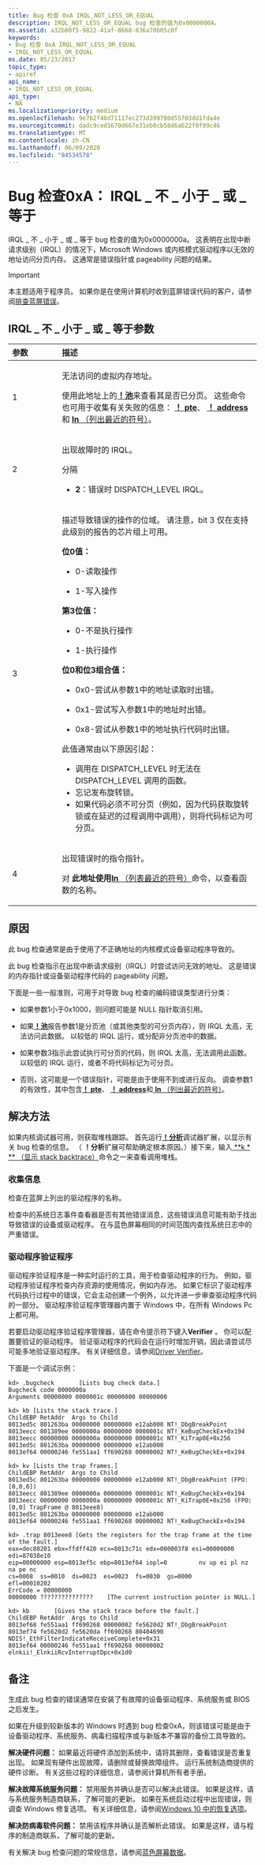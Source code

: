 ```yaml
---
title: Bug 检查 0xA IRQL_NOT_LESS_OR_EQUAL
description: IRQL_NOT_LESS_OR_EQUAL bug 检查的值为0x0000000A。
ms.assetid: a32b80f5-9822-41af-8668-836a70b05c0f
keywords:
- Bug 检查 0xA IRQL_NOT_LESS_OR_EQUAL
- IRQL_NOT_LESS_OR_EQUAL
ms.date: 05/23/2017
topic_type:
- apiref
api_name:
- IRQL_NOT_LESS_OR_EQUAL
api_type:
- NA
ms.localizationpriority: medium
ms.openlocfilehash: 9e7b2f40d71117ec273d399700d55f03dd1fda4e
ms.sourcegitcommit: dadc9ced1670d667e31eb0cb58d6a622f0f09c46
ms.translationtype: MT
ms.contentlocale: zh-CN
ms.lasthandoff: 06/09/2020
ms.locfileid: "84534578"
---
```

# <a name="bug-check-0xa-irql_not_less_or_equal"></a>Bug 检查0xA： IRQL \_ 不 \_ 小于 \_ 或 \_ 等于


IRQL \_ 不 \_ 小于 \_ 或 \_ 等于 bug 检查的值为0x0000000a。 这表明在出现中断请求级别（IRQL）的情况下，Microsoft Windows 或内核模式驱动程序以无效的地址访问分页内存。 这通常是错误指针或 pageability 问题的结果。

> [!IMPORTANT]
> 本主题适用于程序员。 如果你是在使用计算机时收到蓝屏错误代码的客户，请参阅[排查蓝屏错误](https://www.windows.com/stopcode)。


## <a name="irql_not_less_or_equal-parameters"></a>IRQL \_ 不 \_ 小于 \_ 或 \_ 等于参数


<table>
<colgroup>
<col width="20%" />
<col width="80%" />
</colgroup>
<thead>
<tr class="header">
<th align="left">参数</th>
<th align="left">描述</th>
</tr>
</thead>
<tbody>
<tr class="odd">
<td><p>1</p></td>
<td align="left"><p>无法访问的虚拟内存地址。</p>
<p>使用此地址上的<strong><a href="-pool.md" data-raw-source="[!pool](-pool.md)">！池</a></strong>来查看其是否已分页。 这些命令也可用于收集有关失败的信息： <strong><a href="-pte.md" data-raw-source="[!pte](-pte.md)">！ pte</a></strong>、 <strong><a href="-address.md" data-raw-source="[!address](-address.md)">！ address</a></strong>和 <strong> <a href="ln--list-nearest-symbols-.md" data-raw-source="[ln (List Nearest Symbols)](ln--list-nearest-symbols-.md)">ln </strong> （列出最近的符号）</a>。</p></td>
</tr>
<tr class="even">
<td><p>2</p></td>
<td align="left"><p>出现故障时的 IRQL。</p>
<p>分隔</p>
<ul><li><p><strong>2</strong>：错误时 DISPATCH_LEVEL IRQL。</p></li></ul></td>
</tr>
<tr class="odd">
<td><p>3</p></td>
<td align="left"><p>描述导致错误的操作的位域。 请注意，bit 3 仅在支持此级别的报告的芯片组上可用。</p>
<p><strong>位0值：</strong></p>
<ul><li><p>0-读取操作</p></li>
<li><p>1-写入操作</p></li></ul>
<p><strong>第3位值：</strong></p>
<ul>
<li><p>0-不是执行操作</p></li>
<li><p>1-执行操作</p></li>
</ul>
<p><strong>位0和位3组合值：</strong></p>
<ul>
<li><p>0x0-尝试从参数1中的地址读取时出错。</p></li>
<li><p>0x1-尝试写入参数1中的地址时出错。</p></li>
<li><p>0x8-尝试从参数1中的地址执行代码时出错。</p></li>
</ul>
<p>此值通常由以下原因引起：</p>
<ul>
<li>调用在 DISPATCH_LEVEL 时无法在 DISPATCH_LEVEL 调用的函数。</li>
<li>忘记发布旋转锁。</li>
<li>如果代码必须不可分页（例如，因为代码获取旋转锁或在延迟的过程调用中调用），则将代码标记为可分页。</li>
</ul>
</td>
</tr>
<tr class="even">
<td><p>4</p></td>
<td align="left"><p>出现错误时的指令指针。</p>
<p>对 <strong> 此地址使用<a href="ln--list-nearest-symbols-.md" data-raw-source="[ln (List Nearest Symbols)](ln--list-nearest-symbols-.md)">ln </strong> （列表最近的符号）</a>命令，以查看函数的名称。</p></td>
</tr>
</tbody>
</table>


<a name="cause"></a>原因
-----

此 bug 检查通常是由于使用了不正确地址的内核模式设备驱动程序导致的。

此 bug 检查指示在出现中断请求级别（IRQL）时尝试访问无效的地址。 这是错误的内存指针或设备驱动程序代码的 pageability 问题。

下面是一些一般准则，可用于对导致 bug 检查的编码错误类型进行分类：

- 如果参数1小于0x1000，则问题可能是 NULL 指针取消引用。

- 如果[**！池**](-pool.md)报告参数1是分页池（或其他类型的可分页内存），则 IRQL 太高，无法访问此数据。 以较低的 IRQL 运行，或分配非分页池中的数据。

- 如果参数3指示此尝试执行可分页的代码，则 IRQL 太高，无法调用此函数。 以较低的 IRQL 运行，或者不将代码标记为可分页。

- 否则，这可能是一个错误指针，可能是由于使用不到或进行反向。 调查参数1的有效性，其中包含[**！ pte**](-pte.md)、 [**！ address**](-address.md)和[ **ln** （列出最近的符号）](ln--list-nearest-symbols-.md)。


<a name="resolution"></a>解决方法
----------

如果内核调试器可用，则获取堆栈跟踪。 首先运行[**！分析**](-analyze.md)调试器扩展，以显示有关 bug 检查的信息。 （ **！分析**扩展可帮助确定根本原因。）接下来，输入[ **k \* ** （显示 stack backtrace）](k--kb--kc--kd--kp--kp--kv--display-stack-backtrace-.md)命令之一来查看调用堆栈。

### <a name="gather-information"></a>收集信息

检查在蓝屏上列出的驱动程序的名称。

检查中的系统日志事件查看器是否有其他错误消息，这些错误消息可能有助于找出导致错误的设备或驱动程序。 在与蓝色屏幕相同的时间范围内查找系统日志中的严重错误。

### <a name="driver-verifier"></a>驱动程序验证程序

驱动程序验证程序是一种实时运行的工具，用于检查驱动程序的行为。 例如，驱动程序验证程序检查内存资源的使用情况，例如内存池。 如果它标识了驱动程序代码执行过程中的错误，它会主动创建一个例外，以允许进一步审查驱动程序代码的一部分。 驱动程序验证程序管理器内置于 Windows 中，在所有 Windows Pc 上都可用。 

若要启动驱动程序验证程序管理器，请在命令提示符下键入**Verifier** 。 你可以配置要验证的驱动程序。 验证驱动程序的代码会在运行时增加开销，因此请尝试尽可能多地验证驱动程序。 有关详细信息，请参阅[Driver Verifier](https://docs.microsoft.com/windows-hardware/drivers/devtest/driver-verifier)。

下面是一个调试示例：

```dbgcmd
kd> .bugcheck       [Lists bug check data.]
Bugcheck code 0000000a
Arguments 00000000 0000001c 00000000 00000000

kd> kb [Lists the stack trace.]
ChildEBP RetAddr  Args to Child
8013ed5c 801263ba 00000000 00000000 e12ab000 NT!_DbgBreakPoint
8013eecc 801389ee 0000000a 00000000 0000001c NT!_KeBugCheckEx+0x194
8013eecc 00000000 0000000a 00000000 0000001c NT!_KiTrap0E+0x256
8013ed5c 801263ba 00000000 00000000 e12ab000
8013ef64 00000246 fe551aa1 ff690268 00000002 NT!_KeBugCheckEx+0x194

kd> kv [Lists the trap frames.]
ChildEBP RetAddr  Args to Child
8013ed5c 801263ba 00000000 00000000 e12ab000 NT!_DbgBreakPoint (FPO: [0,0,0])
8013eecc 801389ee 0000000a 00000000 0000001c NT!_KeBugCheckEx+0x194
8013eecc 00000000 0000000a 00000000 0000001c NT!_KiTrap0E+0x256 (FPO: [0,0] TrapFrame @ 8013eee8)
8013ed5c 801263ba 00000000 00000000 e12ab000
8013ef64 00000246 fe551aa1 ff690268 00000002 NT!_KeBugCheckEx+0x194

kd> .trap 8013eee8 [Gets the registers for the trap frame at the time of the fault.]
eax=dec80201 ebx=ffdff420 ecx=8013c71c edx=000003f8 esi=00000000 edi=87038e10
eip=00000000 esp=8013ef5c ebp=8013ef64 iopl=0         nv up ei pl nz na pe nc
cs=0008  ss=0010  ds=0023  es=0023  fs=0030  gs=0000             efl=00010202
ErrCode = 00000000
00000000 ???????????????    [The current instruction pointer is NULL.]

kd> kb       [Gives the stack trace before the fault.]
ChildEBP RetAddr  Args to Child
8013ef68 fe551aa1 ff690268 00000002 fe5620d2 NT!_DbgBreakPoint
8013ef74 fe5620d2 fe5620da ff690268 80404690
NDIS!_EthFilterIndicateReceiveComplete+0x31
8013ef64 00000246 fe551aa1 ff690268 00000002 elnkii!_ElnkiiRcvInterruptDpc+0x1d0
```

<a name="remarks"></a>备注
-------

生成此 bug 检查的错误通常在安装了有故障的设备驱动程序、系统服务或 BIOS 之后发生。

如果在升级到较新版本的 Windows 时遇到 bug 检查0xA，则该错误可能是由于设备驱动程序、系统服务、病毒扫描程序或与新版本不兼容的备份工具导致的。

**解决硬件问题：** 如果最近将硬件添加到系统中，请将其删除，查看错误是否重复出现。 如果现有硬件出现故障，请删除或替换故障组件。 运行系统制造商提供的硬件诊断。 有关这些过程的详细信息，请参阅计算机所有者手册。

**解决故障系统服务问题：** 禁用服务并确认是否可以解决此错误。 如果是这样，请与系统服务制造商联系，了解可能的更新。 如果在系统启动过程中出现错误，则调查 Windows 修复选项。 有关详细信息，请参阅[Windows 10 中的恢复选项](https://support.microsoft.com/help/12415/windows-10-recovery-options)。

**解决防病毒软件问题：** 禁用该程序并确认是否解析此错误。 如果是这样，请与程序的制造商联系，了解可能的更新。

有关解决 bug 检查问题的常规信息，请参阅[蓝色屏幕数据](blue-screen-data.md)。
